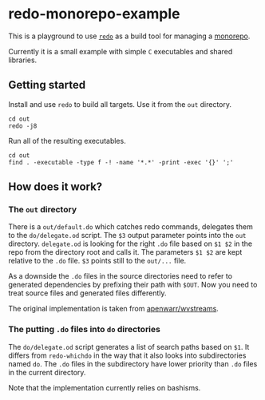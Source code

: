 # redo-monorepo-example

This is a playground to use [`redo`](https://github.com/apenwarr/redo) as a build tool for managing a [monorepo](https://danluu.com/monorepo/).

Currently it is a small example with simple `C` executables and shared libraries.

## Getting started

Install and use `redo` to build all targets. Use it from the `out` directory.

```
cd out
redo -j8
```

Run all of the resulting executables.

```
cd out
find . -executable -type f -! -name '*.*' -print -exec '{}' ';'
```


## How does it work?

### The `out` directory

There is a `out/default.do` which catches redo commands, delegates them to the `do/delegate.od` script.
The `$3` output parameter points into the `out` directory.
`delegate.od` is looking for the right `.do` file based on `$1 $2` in the repo from the directory root and calls it.
The parameters `$1 $2` are kept relative to the `.do` file. `$3` points still to the `out/...` file.

As a downside the `.do` files in the source directories need to refer to generated dependencies by prefixing their path with `$OUT`.
Now you need to treat source files and generated files differently.

The original implementation is taken from
[apenwarr/wvstreams](https://github.com/apenwarr/wvstreams/blob/master/delegate.od).

### The putting `.do` files into `do` directories

The `do/delegate.od` script generates a list of search paths based on `$1`.
It differs from `redo-whichdo` in the way that it also looks into subdirectories named `do`.
The `.do` files in the subdirectory have lower priority than `.do` files in the current directory.

Note that the implementation currently relies on bashisms.